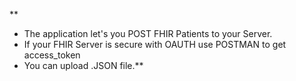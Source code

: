 **
- The application let's you POST FHIR Patients to your Server. 
- If your FHIR Server is secure with OAUTH use POSTMAN to get access_token 
- You can upload .JSON file.**
